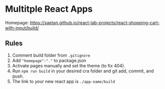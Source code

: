 # Multitple React Apps

Homepage: https://saetan.github.io/react-lab-projects/react-shopping-cart-with-input/build/


## Rules

1. Comment build folder from `.gitignore`
2. Add `"homepage":"."` to package.json
3. Activate pages manually and set the theme (to fix 404).
4. Run `npm run build` in your desired cra folder and git add, commit, and push.
5. The link to your new react app is `./app-name/build`

